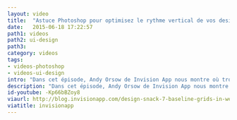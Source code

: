 ```yaml
---
layout: video
title:  "Astuce Photoshop pour optimisez le rythme vertical de vos designs"
date:   2015-06-18 17:22:57
path1: videos
path2: ui-design
path3:
category: videos
tags:
- videos-photoshop
- videos-ui-design
intro: "Dans cet épisode, Andy Orsow de Invision App nous montre où trouver et comment utiliser les grilles de références pour les lignes de bases dans Photoshop CC. Une astuce qui vous permettra de développer une continuité dans tous vos éléments UI via un rythme vertical harmonieux."
description: "Dans cet épisode, Andy Orsow de Invision App nous montre où trouver et comment utiliser les grilles de références pour les lignes de bases dans Photoshop CC."
id-youtube: -Kp66bBZoy8
viaurl: http://blog.invisionapp.com/design-snack-7-baseline-grids-in-web-ui-design/
viatitle: invisionapp
---
```

